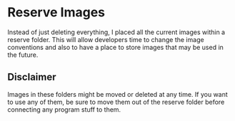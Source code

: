 # Reserve Images

Instead of just deleting everything, I placed all the current images within a reserve folder. This will allow developers time to change the image conventions and also to have a place to store images that may be used in the future.

## Disclaimer

Images in these folders might be moved or deleted at any time. If you want to use any of them, be sure to move them out of the reserve folder before connecting any program stuff to them.
